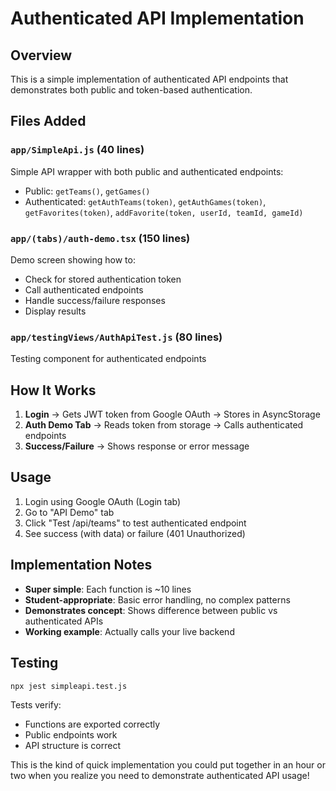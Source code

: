 # Authenticated API Implementation

## Overview
This is a simple implementation of authenticated API endpoints that demonstrates both public and token-based authentication.

## Files Added

### `app/SimpleApi.js` (40 lines)
Simple API wrapper with both public and authenticated endpoints:
- Public: `getTeams()`, `getGames()`  
- Authenticated: `getAuthTeams(token)`, `getAuthGames(token)`, `getFavorites(token)`, `addFavorite(token, userId, teamId, gameId)`

### `app/(tabs)/auth-demo.tsx` (150 lines)
Demo screen showing how to:
- Check for stored authentication token
- Call authenticated endpoints
- Handle success/failure responses
- Display results

### `app/testingViews/AuthApiTest.js` (80 lines)
Testing component for authenticated endpoints

## How It Works

1. **Login** → Gets JWT token from Google OAuth → Stores in AsyncStorage
2. **Auth Demo Tab** → Reads token from storage → Calls authenticated endpoints
3. **Success/Failure** → Shows response or error message

## Usage

1. Login using Google OAuth (Login tab)
2. Go to "API Demo" tab  
3. Click "Test /api/teams" to test authenticated endpoint
4. See success (with data) or failure (401 Unauthorized)

## Implementation Notes

- **Super simple**: Each function is ~10 lines
- **Student-appropriate**: Basic error handling, no complex patterns
- **Demonstrates concept**: Shows difference between public vs authenticated APIs
- **Working example**: Actually calls your live backend

## Testing

```bash
npx jest simpleapi.test.js
```

Tests verify:
- Functions are exported correctly
- Public endpoints work
- API structure is correct

This is the kind of quick implementation you could put together in an hour or two when you realize you need to demonstrate authenticated API usage!